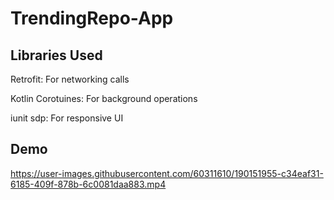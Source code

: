# TrendingRepo-App

## Libraries Used

Retrofit: For networking calls

Kotlin Corotuines: For background operations

iunit sdp: For responsive UI

## Demo


https://user-images.githubusercontent.com/60311610/190151955-c34eaf31-6185-409f-878b-6c0081daa883.mp4

